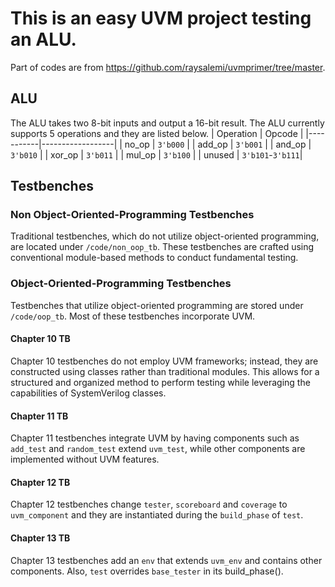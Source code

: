 # This is an easy UVM project testing an ALU.
Part of codes are from https://github.com/raysalemi/uvmprimer/tree/master.

## ALU
The ALU takes two 8-bit inputs and output a 16-bit result. The ALU currently supports 5 operations and they are listed below.
| Operation | Opcode           |
|-----------|------------------|
| no_op     | `3'b000`         |
| add_op    | `3'b001`         |
| and_op    | `3'b010`         |
| xor_op    | `3'b011`         |
| mul_op    | `3'b100`         |
| unused    | `3'b101`-`3'b111`|

## Testbenches

### Non Object-Oriented-Programming Testbenches

Traditional testbenches, which do not utilize object-oriented programming, are located under `/code/non_oop_tb`. These testbenches are crafted using conventional module-based methods to conduct fundamental testing.

### Object-Oriented-Programming Testbenches


Testbenches that utilize object-oriented programming are stored under `/code/oop_tb`. Most of these testbenches incorporate UVM.

#### Chapter 10 TB
Chapter 10 testbenches do not employ UVM frameworks; instead, they are constructed using classes rather than traditional modules. This allows for a structured and organized method to perform testing while leveraging the capabilities of SystemVerilog classes.

#### Chapter 11 TB
Chapter 11 testbenches integrate UVM by having components such as `add_test` and `random_test` extend `uvm_test`, while other components are implemented without UVM features.

#### Chapter 12 TB

Chapter 12 testbenches change `tester`, `scoreboard` and `coverage` to `uvm_component` and they are instantiated during the `build_phase` of `test`.

#### Chapter 13 TB

Chapter 13 testbenches add an `env` that extends `uvm_env` and contains other components. Also, `test` overrides `base_tester` in its build_phase().
